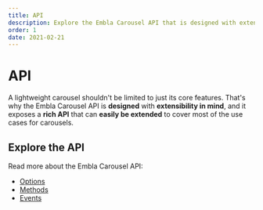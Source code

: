 ```yaml
---
title: API
description: Explore the Embla Carousel API that is designed with extensibility in mind.
order: 1
date: 2021-02-21
---
```


# API

A lightweight carousel shouldn't be limited to just its core features. That's why the Embla Carousel API is **designed** with **extensibility in mind**, and it exposes a **rich API** that can **easily be extended** to cover most of the use cases for carousels.

## Explore the API

Read more about the Embla Carousel API:

- [Options](/api/options/)
- [Methods](/api/methods/)
- [Events](/api/events/)
